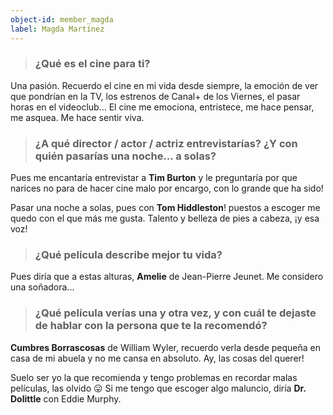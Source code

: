 ```yaml
---
object-id: member_magda
label: Magda Martínez
---
```


> ### ¿Qué es el cine para ti?

Una pasión. Recuerdo el cine en mi vida desde siempre, la emoción de ver que pondrían en la TV, los estrenos de Canal+ de los Viernes, el pasar horas en el videoclub... El cine me emociona, entristece, me hace pensar, me asquea. Me hace sentir viva.  

> ### ¿A qué director / actor / actriz entrevistarías? ¿Y con quién pasarías una noche... a solas?

Pues me encantaría entrevistar a **Tim Burton** y le preguntaría por que narices no para de hacer cine malo por encargo, con lo grande que ha sido! 

Pasar una noche a solas, pues con **Tom Hiddleston**! puestos a escoger me quedo con el que más me gusta. Talento y belleza de pies a cabeza, ¡y esa voz!

> ### ¿Qué película describe mejor tu vida?

Pues diría que a estas alturas, **Amelie** de  Jean-Pierre Jeunet. Me considero una soñadora...

> ### ¿Qué película verías una y otra vez, y con cuál te dejaste de hablar con la persona que te la recomendó?

**Cumbres Borrascosas** de William Wyler, recuerdo verla desde pequeña en casa de mi abuela y no me cansa en absoluto. Ay, las cosas del querer!   

Suelo ser yo la que recomienda y tengo problemas en recordar malas películas, las olvido 😛 Si me tengo que escoger algo maluncio, diría **Dr. Dolittle** con Eddie Murphy.